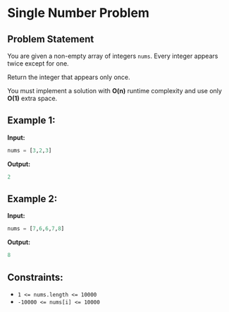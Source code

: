 # Single Number Problem

## Problem Statement
You are given a non-empty array of integers `nums`. Every integer appears twice except for one.

Return the integer that appears only once.

You must implement a solution with **O(n)** runtime complexity and use only **O(1)** extra space.

## Example 1:
**Input:**
```python
nums = [3,2,3]
```
**Output:**
```python
2
```

## Example 2:
**Input:**
```python
nums = [7,6,6,7,8]
```
**Output:**
```python
8
```

## Constraints:
- `1 <= nums.length <= 10000`
- `-10000 <= nums[i] <= 10000`

